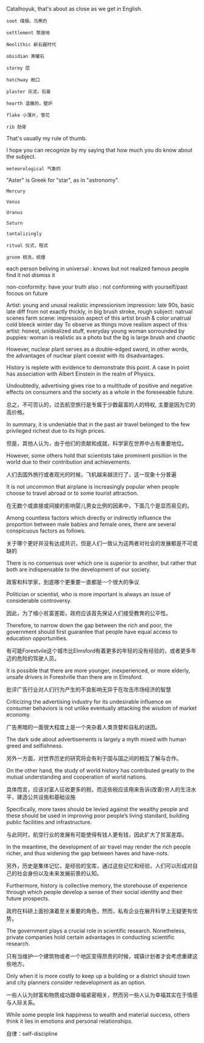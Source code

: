 Catalhoyuk, that's about as close as we get in English.

```
soot 煤烟，乌黑的

settlement 聚居地

Neolithic 新石器时代

obsidian 黑曜石

storey 层

hatchway 舱口

plaster 灰泥，石膏

hearth 温暖的，壁炉

flake 小薄片，雪花

rib 肋骨
```

That's usually my rule of thumb.

I hope you can recognize by my saying that how much you do know about the subject.

```
meteorological 气象的
```

"Aster" is Greek for "star", as in "astronomy".

```
Mercury

Venus

Uranus

Saturn

tantalizingly
```

```
ritual 仪式，程式

groom 梳洗，梳理
```



each person beliving in
universal : knows but not realized
famous people find it not dismiss it

non-conformity: have your truth
also : not conforming with yourself/past
focous on future


Artist: young and unusal
realistic impressionism
impression: late 90s, basic late diff from 
not exactly 
thickly, in big brush stroke, rough
subject: natrual scenes
farm scene: impression aspect of this artist
brush & color unatrual 
cold bleeck winter day
To observe as things move
realism aspect of this artist:
honest, unidealized stuff, everyday
young woman sorrounded by puppies: woman is realistic as a photo but the bg is large brush and chaotic



However, nuclear plant serves as a double-edged sword, in other words, the advantages of nuclear plant coexist with its disadvantages.

History is replete with evidence to demonstrate this point. A case in point has association with Albert Einstein in the realm of Physics.

Undoubtedly, advertising gives rise to a multitude of positive and negative effects on consumers and the society as a whole in the foreseeable future.

总之，不可否认的，过去航空旅行是专属于少数最富的人的特权, 主要是因为它的高价格。

In summary, it is undeniable that in the past air travel belonged to the few privileged richest due to its high prices.

但是，其他人认为，由于他们的贡献和成就，科学家在世界中占有重要地位。

However, some others hold that scientists take prominent position in the world due to their contribution and achievements.

人们去国外旅行或者观光的时候，飞机越来越流行了，这一现象十分普遍

It is not uncommon that airplane is increasingly popular when people choose to travel abroad or to some tourist attraction.

在无数个或直接或间接的影响婴儿男女比例的因素中，下面几个是显而易见的。

Among countless factors which directly or indirectly influence the proportion between male babies and female ones, there are several conspicuous factors as follows.

关于哪个更好并没有达成共识，但是人们一致认为这两者对社会的发展都是不可或缺的

There is no consensus over which one is superior to another, but rather that both are indispensable to the development of our society.

政客和科学家，到底哪个更重要一直都是一个很大的争议

Politician or scientist, who is more important is always an issue of considerable controversy.

因此，为了缩小贫富差距，政府应该首先保证人们接受教育的公平性。

Therefore, to narrow down the gap between the rich and poor, the government should first guarantee that people have equal access to education opportunities.

有可能Forestvile这个城市比Elmsford有着更多的年轻的没有经验的，或者更多年迈的危险的驾驶人员。

It is possible that there are more younger, inexperienced, or more elderly, unsafe drivers in Forestville than there are in Elmsford.

批评广告行业对人们行为产生的不良影响无异于在攻击市场经济的智慧

Criticizing the advertising industry for its undesirable influence on consumer behaviors is not unlike eventually attacking the wisdom of market economy.

广告黑暗的一面很大程度上是一个夹杂着人类贪婪和自私的谜团。

The dark side about advertisements is largely a myth mixed with human greed and selfishness.

另外一方面，对世界历史的研究将会有利于国与国之间的相互了解与合作。

On the other hand, the study of world history has contributed greatly to the mutual understanding and cooperation of world nations.

具体而言，应该对富人征收更多的税，而这些税应该用来告诉(改善)穷人的生活水平，建造公共设施和基础设施

Specifically, more taxes should be levied against the wealthy people and these should be used in improving poor people’s living standard, building public facilities and infrastructure.

与此同时，航空行业的发展有可能使得有钱人更有钱，因此扩大了贫富差距。

In the meantime, the development of air travel may render the rich people richer, and thus widening the gap between haves and have-nots.

另外，历史是集体记忆，是经验的宝库，通过这些记忆和经验，人们可以形成对自己的社会身份以及未来发展前景的认知。

Furthermore, history is collective memory, the storehouse of experience through which people develop a sense of their social identity and their future prospects.

政府在科研上面扮演着至关重要的角色，然而，私有企业在展开科学上无疑更有优势。

The government plays a crucial role in scientific research. Nonetheless, private companies hold certain advantages in conducting scientific research.

只有当维护一个建筑物或者一个地区变得昂贵的时候，城镇计划者才会考虑重建这些地方。

Only when it is more costly to keep up a building or a district should town and city planners consider redevelopment as an option.

一些人认为财富和物质成功跟幸福紧密相关，然而另一些人认为幸福其实在于情感与人际关系。

While some people link happiness to wealth and material success, others think it lies in emotions and personal relationships.

自律：self-discipline
